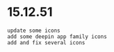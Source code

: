 # 15.12.51
    update some icons
    add some deepin app family icons
    add and fix several icons
